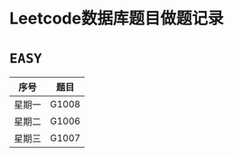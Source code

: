 # Leetcode数据库题目做题记录

`EASY`
= 
| 序号        | 题目           |
| ------------- |:-------------:|
| 星期一      |G1008 |
|  星期二  | G1006      |
|  星期三   | G1007    | 
